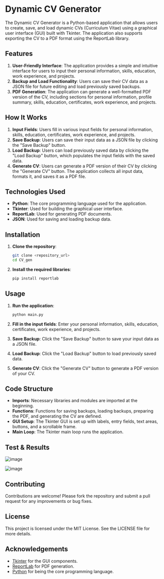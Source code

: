 # Dynamic CV Generator

The Dynamic CV Generator is a Python-based application that allows users to create, save, and load dynamic CVs (Curriculum Vitae) using a graphical user interface (GUI) built with Tkinter. The application also supports exporting the CV to a PDF format using the ReportLab library.

## Features

1. **User-Friendly Interface**: The application provides a simple and intuitive interface for users to input their personal information, skills, education, work experience, and projects.
2. **Backup and Load Functionality**: Users can save their CV data as a JSON file for future editing and load previously saved backups.
3. **PDF Generation**: The application can generate a well-formatted PDF version of the CV, including sections for personal information, profile summary, skills, education, certificates, work experience, and projects.

## How It Works

1. **Input Fields**: Users fill in various input fields for personal information, skills, education, certificates, work experience, and projects.
2. **Save Backup**: Users can save their input data as a JSON file by clicking the "Save Backup" button.
3. **Load Backup**: Users can load previously saved data by clicking the "Load Backup" button, which populates the input fields with the saved data.
4. **Generate CV**: Users can generate a PDF version of their CV by clicking the "Generate CV" button. The application collects all input data, formats it, and saves it as a PDF file.

## Technologies Used

- **Python**: The core programming language used for the application.
- **Tkinter**: Used for building the graphical user interface.
- **ReportLab**: Used for generating PDF documents.
- **JSON**: Used for saving and loading backup data.

## Installation

1. **Clone the repository**:
    ```sh
    git clone <repository_url>
    cd CV_gen
    ```

2. **Install the required libraries**:
    ```sh
    pip install reportlab
    ```

## Usage

1. **Run the application**:
    ```sh
    python main.py
    ```

2. **Fill in the input fields**: Enter your personal information, skills, education, certificates, work experience, and projects.

3. **Save Backup**: Click the "Save Backup" button to save your input data as a JSON file.

4. **Load Backup**: Click the "Load Backup" button to load previously saved data.

5. **Generate CV**: Click the "Generate CV" button to generate a PDF version of your CV.

## Code Structure

- **Imports**: Necessary libraries and modules are imported at the beginning.
- **Functions**: Functions for saving backups, loading backups, preparing the PDF, and generating the CV are defined.
- **GUI Setup**: The Tkinter GUI is set up with labels, entry fields, text areas, buttons, and a scrollable frame.
- **Main Loop**: The Tkinter main loop runs the application.

## Test & Results
![image](https://github.com/user-attachments/assets/e7ece1c8-5149-4e63-8b71-f7aae07e420d)

![image](https://github.com/user-attachments/assets/db6d2131-a0dd-4f4d-aa6e-c23997c21062)



## Contributing

Contributions are welcome! Please fork the repository and submit a pull request for any improvements or bug fixes.

## License

This project is licensed under the MIT License. See the LICENSE file for more details.

## Acknowledgements

- [Tkinter](https://docs.python.org/3/library/tkinter.html) for the GUI components.
- [ReportLab](https://www.reportlab.com/docs/reportlab-userguide.pdf) for PDF generation.
- [Python](https://www.python.org/) for being the core programming language.
